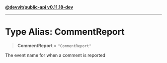 [**@devvit/public-api v0.11.18-dev**](../README.md)

---

# Type Alias: CommentReport

> **CommentReport** = `"CommentReport"`

The event name for when a comment is reported
